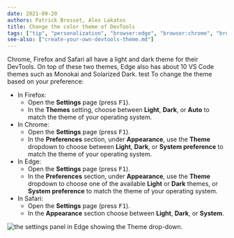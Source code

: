 ```yaml
---
date: 2021-09-20
authors: Patrick Brosset, Alex Lakatos
title: Change the color theme of DevTools
tags: ["tip", "personalization", "browser:edge", "browser:chrome", "browser:firefox", "browser:safari"]
see-also: ["create-your-own-devtools-theme.md"]
---
```

Chrome, Firefox and Safari all have a light and dark theme for their DevTools. On top of these two themes, Edge also has about 10 VS Code themes such as Monokai and Solarized Dark.
test
To change the theme based on your preference:

* In Firefox:
  * Open the **Settings** page (press <kbd>F1</kbd>).
  * In the **Themes** setting, choose between **Light**, **Dark**, or **Auto** to match the theme of your operating system.
* In Chrome:
  * Open the **Settings** page (press <kbd>F1</kbd>).
  * In the **Preferences** section, under **Appearance**, use the **Theme** dropdown to choose between **Light**, **Dark**, or **System preference** to match the theme of your operating system.
* In Edge:
  * Open the **Settings** page (press <kbd>F1</kbd>).
  * In the **Preferences** section, under **Appearance**, use the **Theme** dropdown to choose one of the available **Light** or **Dark** themes, or **System preference** to match the theme of your operating system.
* In Safari:
  * Open the **Settings** page (press <kbd>F1</kbd>).
  * In the **Appearance** section choose between **Light**, **Dark**, or **System**.

![the settings panel in Edge showing the Theme drop-down.](../../assets/img/change-color-theme.png)
